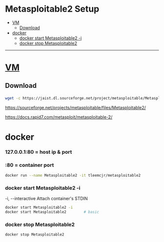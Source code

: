 # Metasploitable2 Setup

- [VM](#vm)
    - [Download](#download)
- [docker](#docker)
    - [docker start Metasploitable2 -i](#docker-start-metasploitable2--i)
    - [docker stop Metasploitable2](#docker-stop-metasploitable2)

-------------------------------------------

# [VM](#vm-1)
## Download
### 
```sh
wget -c https://jaist.dl.sourceforge.net/project/metasploitable/Metasploitable2/metasploitable-linux-2.0.0.zip
```

https://sourceforge.net/projects/metasploitable/files/Metasploitable2/

https://docs.rapid7.com/metasploit/metasploitable-2/

# docker
### 127.0.0.1:80 = host ip & port
### :80 = container port
```sh
docker run --name Metasploitable2 -it tleemcjr/metasploitable2
```

### docker start Metasploitable2 -i
-i, --interactive          Attach container's STDIN
```sh
docker start Metasploitable2 -i
docker start Metasploitable2        # basic
```

### docker stop Metasploitable2
```sh
docker stop Metasploitable2
```

### 
```sh

```

### 
```sh

```

### 
```sh

```

### 
```sh

```

### 
```sh

```

### 
```sh

```

### 
```sh

```

### 
```sh

```